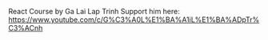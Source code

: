 React Course by Ga Lai Lap Trinh
Support him here: https://www.youtube.com/c/G%C3%A0L%E1%BA%A1iL%E1%BA%ADpTr%C3%ACnh
